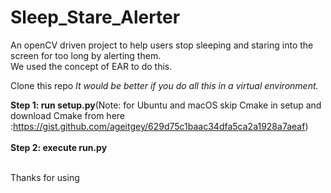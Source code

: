 # Sleep_Stare_Alerter
An openCV driven project to help users stop sleeping and staring into the screen for too long by alerting them.<br>
We used the concept of EAR to do this.

Clone this repo
<i>It would be better if you do all this in a virtual environment.</i><br>

<b>Step 1: run setup.py</b>(Note: for Ubuntu and macOS skip Cmake in setup and download Cmake from here :https://gist.github.com/ageitgey/629d75c1baac34dfa5ca2a1928a7aeaf)<br>
<br>
<b>Step 2: execute run.py</b>

<br>Thanks for using


